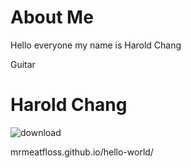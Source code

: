 # About Me
Hello everyone my name is Harold Chang


Guitar
# Harold Chang
![download](https://user-images.githubusercontent.com/96707128/159603544-85c3930a-7a5c-43e2-88e6-e0973cbae5bf.jpg)

mrmeatfloss.github.io/hello-world/
